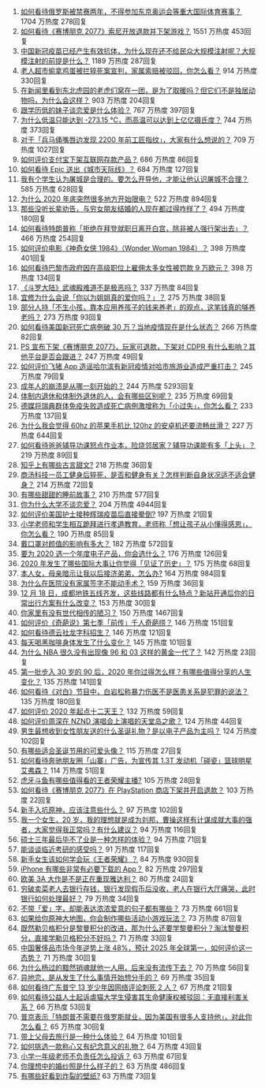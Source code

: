 1. [如何看待俄罗斯被禁赛两年，不得参加东京奥运会等重大国际体育赛事？](https://www.zhihu.com/question/435327527) 1704 万热度 278回复
1. [如何看待《赛博朋克 2077》索尼开放退款并下架游戏？](https://www.zhihu.com/question/435363731) 1551 万热度 453回复
1. [中国新冠疫苗已经产生有效抗体，为什么现在还不给民众大规模注射呢？大规模注射的前提是什么？](https://www.zhihu.com/question/431748876) 1189 万热度 287回复
1. [老人超市偷拿鸡蛋被拦猝死案宣判，家属索赔被驳回，你怎么看？](https://www.zhihu.com/question/435361432) 914 万热度 330回复
1. [在新闻里看到东北虎园的老虎们窝在一团，是为了取暖吗？但它们不是独居动物吗，为什么会这样？](https://www.zhihu.com/question/435127400) 903 万热度 204回复
1. [跟学历低的妹子谈恋爱是什么体验？](https://www.zhihu.com/question/31070823) 767 万热度 397回复
1. [为什么低温只能达到 -273.15 ℃，而高温可以达到上亿亿摄氏度？](https://www.zhihu.com/question/405858890) 744 万热度 373回复
1. [对于「兵马俑嘴唇边发现 2200 年前工匠指纹」，大家有什么想说的？](https://www.zhihu.com/question/435177701) 709 万热度 1027回复
1. [如何评价支付宝下架互联网存款产品？](https://www.zhihu.com/question/435363229) 686 万热度 86回复
1. [如何看待 Epic 送出《城市天际线》？](https://www.zhihu.com/question/435375367) 684 万热度 127回复
1. [我有个学生认为屠城是合理的。要怎么开导他，才能让他认识屠城不合理？](https://www.zhihu.com/question/434467214) 585 万热度 628回复
1. [为什么 2020 年底突然很多地方开始限电？](https://www.zhihu.com/question/434800740) 522 万热度 894回复
1. [那些没听长辈劝告，与穷女朋友结婚的人现在都过得咋样了？](https://www.zhihu.com/question/274465691) 494 万热度 180回复
1. [如何看待特朗普称「拒绝在拜登就职日离开白宫，除非被人强行架出去」？](https://www.zhihu.com/question/435351079) 466 万热度 254回复
1. [如何评价电影《神奇女侠 1984》（Wonder Woman 1984）？](https://www.zhihu.com/question/431434430) 398 万热度 401回复
1. [如何看待巴黎市政府因在高级职位上雇佣太多女性被罚款 9 万欧元？](https://www.zhihu.com/question/435098237) 398 万热度 134回复
1. [《斗罗大陆》武魂殿难道不是极恶吗？](https://www.zhihu.com/question/434900268) 337 万热度 84回复
1. [宜修为什么会说「你以为姐姐真的爱你吗？」？](https://www.zhihu.com/question/426404843) 275 万热度 38回复
1. [部分人持「不生小孩，靠本应用养孩子的钱来养老」的观点，这笔钱真的够养老吗？](https://www.zhihu.com/question/428647620) 273 万热度 93回复
1. [如何看待美国新冠死亡病例破 30 万？当地疫情现在是什么状态？](https://www.zhihu.com/question/435059727) 266 万热度 82回复
1. [PS 宣布下架《赛博朋克 2077》，玩家可退款，下架对 CDPR 有什么影响？其他平台是否会跟进？](https://www.zhihu.com/question/435381558) 247 万热度 49回复
1. [如何评价飞猪 App 造谣哈尔滨有新冠疫情对哈市旅游业造成严重打击？](https://www.zhihu.com/question/435333197) 245 万热度 79回复
1. [成年人的崩溃是从哪一刻开始的？](https://www.zhihu.com/question/313655517) 244 万热度 5293回复
1. [体制内退休和体制外退休的人，会有哪些区别呢？](https://www.zhihu.com/question/435026001) 235 万热度 69回复
1. [德媒将瑞典群体免疫失败造成死亡病例激增称为「小过失」，你怎么看？](https://www.zhihu.com/question/435356865) 233 万热度 137回复
1. [为什么我会觉得 60hz 的苹果手机比 120hz 的安卓机还要流畅丝滑？](https://www.zhihu.com/question/426473871) 227 万热度 644回复
1. [如何看待爸爸辅导功课怒点作业本，险烧邻居家？辅导功课能有多「上头」？](https://www.zhihu.com/question/435380756) 219 万热度 89回复
1. [知乎上有哪些古言甜文?](https://www.zhihu.com/question/415634617) 218 万热度 36回复
1. [商汤科技一员工健身后猝死，是否和健身有关？怎样判断自身状况适不适合健身？](https://www.zhihu.com/question/435421401) 214 万热度 72回复
1. [有哪些甜甜的睡前故事？](https://www.zhihu.com/question/56998947) 210 万热度 577回复
1. [你为什么大学不谈恋爱？](https://www.zhihu.com/question/281437650) 204 万热度 4944回复
1. [如何评价美国护士接种辉瑞疫苗后直接晕倒?](https://www.zhihu.com/question/435425447) 197 万热度 21回复
1. [小学老师和学生相互跪拜进行孝道教育，老师称「想让孩子从小懂得感恩」，你怎么看？](https://www.zhihu.com/question/435248534) 190 万热度 85回复
1. [戴口罩对颜值的影响有多大？](https://www.zhihu.com/question/378541354) 182 万热度 572回复
1. [要为 2020 选一个年度电子产品，你会选什么？](https://www.zhihu.com/question/434977165) 176 万热度 126回复
1. [2020 年发生了哪些国际大事让你觉得「见证了历史」？](https://www.zhihu.com/question/435217794) 175 万热度 68回复
1. [本人女，母亲暗示让我以后接济弟弟，怎么办?](https://www.zhihu.com/question/429839582) 164 万热度 984回复
1. [为什么在医院没有家属签字不能动手术？](https://www.zhihu.com/question/20262131) 159 万热度 36回复
1. [12 月 18 日，成都地铁五线齐发，这些线路都有什么特点？新站开通后你的日常出行方案有什么改变？](https://www.zhihu.com/question/435294682) 153 万热度 30回复
1. [你家里有没有世代相传的陋习？](https://www.zhihu.com/question/428104481) 150 万热度 1467回复
1. [如何评价《奇葩说》第七季「前传」千人奇葩捞？](https://www.zhihu.com/question/434817235) 146 万热度 151回复
1. [如何看待德云社龙字科招生？](https://www.zhihu.com/question/435367805) 146 万热度 121回复
1. [每天喝黑咖啡身体发生了什么变化？](https://www.zhihu.com/question/288019786) 145 万热度 101回复
1. [为什么 NBA 很久没有出现像 96 和 03 这样的黄金一代了？](https://www.zhihu.com/question/430356326) 142 万热度 23回复
1. [第一批步入 30 岁的 90 后，2020 年你过得怎么样？有哪些值得分享的人生变化？](https://www.zhihu.com/question/435391542) 135 万热度 141回复
1. [如何看待《对白》节目中，白岩松称暴力伤医不是医患关系是犯罪的说法？](https://www.zhihu.com/question/435304124) 135 万热度 180回复
1. [如何评价 2020 年起点十二天王？](https://www.zhihu.com/question/435378328) 132 万热度 59回复
1. [如何评价周深在 NZND 演唱会上演唱的天堂岛之歌？](https://www.zhihu.com/question/435410168) 124 万热度 44回复
1. [男生最想收到女性朋友送的什么圣诞礼物？是以电子产品为主吗？](https://www.zhihu.com/question/434228572) 124 万热度 102回复
1. [有哪些适合圣诞节用的可爱头像？](https://www.zhihu.com/question/306838831) 115 万热度 27回复
1. [如何看待奔驰朋友圈「山寨」广告，为宣传其 1.3T 发动机「碰瓷」篮球明星艾弗森？](https://www.zhihu.com/question/435364077) 114 万热度 51回复
1. [虎牙斗鱼有哪些值得看的王者荣耀主播?](https://www.zhihu.com/question/434331729) 105 万热度 28回复
1. [如何看待《赛博朋克 2077》在 PlayStation 商店下架并开启退款？](https://www.zhihu.com/question/435367327) 103 万热度 22回复
1. [新手入坑原神，应该注意些什么？](https://www.zhihu.com/question/434550697) 97 万热度 102回复
1. [我一个女生，20 岁，我的理想就是成为刘邦，曹操这样有计谋成就大事的强者，大家觉得我正常吗？有什么建议？](https://www.zhihu.com/question/434217178) 94 万热度 116回复
1. [硕士三年最后毕不了业是一种怎样的体验？](https://www.zhihu.com/question/269062097) 94 万热度 71回复
1. [能谈谈临近考研的感受吗？](https://www.zhihu.com/question/433746839) 91 万热度 117回复
1. [新手女生该如何学会玩《王者荣耀》？](https://www.zhihu.com/question/314613607) 84 万热度 930回复
1. [iPhone 有哪些非常有必要下载的 App？](https://www.zhihu.com/question/28306141) 82 万热度 297回复
1. [欧美 3A 大作是不是正在重现雅达利？](https://www.zhihu.com/question/434606154) 80 万热度 24回复
1. [穷破卖菜老人去银行存钱，银行发现假币后没收，老人在银行大厅痛哭，此时银行如何处理最好？](https://www.zhihu.com/question/434730115) 79 万热度 34回复
1. [不带「爱」字，却能表达浓浓爱意的句子都有哪些？](https://www.zhihu.com/question/405890769) 73 万热度 661回复
1. [如果给你原神大地图，你会制作哪些活动小游戏玩法？](https://www.zhihu.com/question/433273032) 73 万热度 87回复
1. [既然勒贝格积分是黎曼积分的改进，那为什么还要学黎曼积分？淘汰黎曼积分，直接学勒贝格积分不好吗？](https://www.zhihu.com/question/435205138) 71 万热度 33回复
1. [中国奢侈品市场今年逆势上涨 48%，预计 2025 年全球第一，如何评价这一态势？](https://www.zhihu.com/question/435270040) 71 万热度 30回复
1. [为什么杨过的黯然销魂就他一人用，后来没有流传下去？](https://www.zhihu.com/question/55826813) 70 万热度 56回复
1. [异地恋，是从发生了什么事情开始想分手的？](https://www.zhihu.com/question/433427897) 69 万热度 35回复
1. [如何看待广东普宁 13 岁少年因网络评论刺死 2 人？](https://www.zhihu.com/question/435408668) 67 万热度 21回复
1. [如何看待公益人士起诉虐猫大学生侵害其生命健康权被驳回：无直接利害关系？](https://www.zhihu.com/question/435207536) 66 万热度 53回复
1. [普京表示「特朗普不需要在俄罗斯就业，因为美国有很多人支持他」，对此你怎么看？](https://www.zhihu.com/question/435303658) 65 万热度 30回复
1. [带上父母去旅行是一种什么体验？](https://www.zhihu.com/question/434735612) 64 万热度 101回复
1. [如何挑选一款称心又有纪念意义的礼物？](https://www.zhihu.com/question/434759565) 64 万热度 43回复
1. [小学一年级老师不负责任怎么投诉？](https://www.zhihu.com/question/434888105) 63 万热度 67回复
1. [你理想中的婚纱照是什么样子的？](https://www.zhihu.com/question/20105200) 63 万热度 486回复
1. [有哪些好看到炸裂的壁纸?](https://www.zhihu.com/question/425110846) 63 万热度 73回复